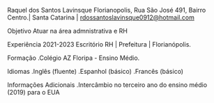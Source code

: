 Raquel dos Santos Lavinsque
Florianopolis, Rua São José 491, Bairro Centro.| Santa Catarina | rdossantoslavinsque0912@hotmail.com

Objetivo
Atuar na área admnistrativa e RH

Experiência
2021-2023
Escritório RH | Prefeitura | Florianópolis.

Formação
.Colégio AZ Floripa - Ensino Médio.

Idiomas 
.Inglês (fluente)
.Espanhol (básico)
.Francês (básico)

Informações Adicionais
.Intercâmbio no terceiro ano do ensino médio (2019) para o EUA
